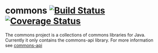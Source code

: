 # commons [![Build Status](https://travis-ci.org/Tomschi/commons.svg?branch=master)](https://travis-ci.org/Tomschi/commons) [![Coverage Status](https://coveralls.io/repos/github/Tomschi/commons-parent/badge.svg?branch=master)](https://coveralls.io/github/Tomschi/commons-parent?branch=master)
The commons project is a collections of commons libraries for Java. Currently it only contains the commons-api library. For more information see [commons-api](commons-api)

